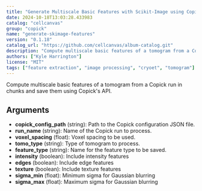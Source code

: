 ```yaml
---
title: "Generate Multiscale Basic Features with Scikit-Image using Copick API (Chunked, Corrected)"
date: 2024-10-18T13:03:28.433983
catalog: "cellcanvas"
group: "copick"
name: "generate-skimage-features"
version: "0.1.18"
catalog_url: "https://github.com/cellcanvas/album-catalog.git"
description: "Compute multiscale basic features of a tomogram from a Copick run in chunks and save them using Copick's API."
authors: ["Kyle Harrington"]
license: "MIT"
tags: ["feature extraction", "image processing", "cryoet", "tomogram"]
---
```


Compute multiscale basic features of a tomogram from a Copick run in chunks and save them using Copick's API.

## Arguments

- **copick_config_path** (string): Path to the Copick configuration JSON file.
- **run_name** (string): Name of the Copick run to process.
- **voxel_spacing** (float): Voxel spacing to be used.
- **tomo_type** (string): Type of tomogram to process.
- **feature_type** (string): Name for the feature type to be saved.
- **intensity** (boolean): Include intensity features
- **edges** (boolean): Include edge features
- **texture** (boolean): Include texture features
- **sigma_min** (float): Minimum sigma for Gaussian blurring
- **sigma_max** (float): Maximum sigma for Gaussian blurring

